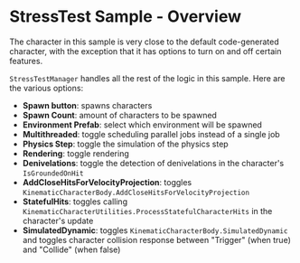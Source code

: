 

# StressTest Sample - Overview

The character in this sample is very close to the default code-generated character, with the exception that it has options to turn on and off certain features.

`StressTestManager` handles all the rest of the logic in this sample. Here are the various options:
- **Spawn button**: spawns characters 
- **Spawn Count**: amount of characters to be spawned
- **Environment Prefab**: select which environment will be spawned
- **Multithreaded**: toggle scheduling parallel jobs instead of a single job
- **Physics Step**: toggle the simulation of the physics step
- **Rendering**: toggle rendering
- **Denivelations**: toggle the detection of denivelations in the character's `IsGroundedOnHit`
- **AddCloseHitsForVelocityProjection**: toggles `KinematicCharacterBody.AddCloseHitsForVelocityProjection`
- **StatefulHits**: toggles calling `KinematicCharacterUtilities.ProcessStatefulCharacterHits` in the character's update
- **SimulatedDynamic**: toggles `KinematicCharacterBody.SimulatedDynamic` and toggles character collision response between "Trigger" (when true) and "Collide" (when false)